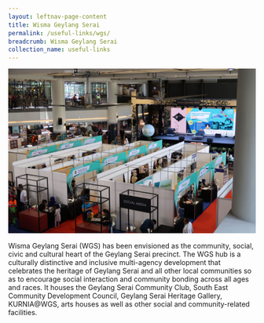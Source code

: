 ```yaml
---
layout: leftnav-page-content
title: Wisma Geylang Serai
permalink: /useful-links/wgs/
breadcrumb: Wisma Geylang Serai
collection_name: useful-links
---
```


![Wisma Geylang Serai](/images/wisma-geylang-serai.jpg)

Wisma Geylang Serai (WGS) has been envisioned as the community, social, civic and cultural heart of the Geylang Serai
precinct. The WGS hub is a culturally distinctive and inclusive multi-agency development that celebrates the heritage of
Geylang Serai and all other local communities so as to encourage social interaction and community bonding across all
ages and races. It houses the Geylang Serai Community Club, South East Community Development Council, Geylang
Serai Heritage Gallery, KURNIA@WGS, arts houses as well as other social and community-related facilities.

